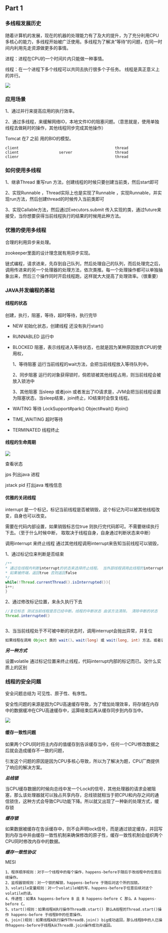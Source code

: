 ## Part 1

### 多线程发展历史

  随着计算机的发展，现在的机器的处理能力有了及大的提升，为了充分利用CPU多核心的能力，多线程开始被广泛使用。多线程为了解决”等待“的问题，在同一时间内利用先走资源做更多的事情。

  进程：进程在CPU的一个时间片内只能做一种事情。

  线程：在一个进程下多个线程可以共同去执行很多个子任务。 线程是真正意义上的并行。

![](./img/MemoryOSCPU.png)



### 应用场景



1、通过并行来提高应用的执行效率。

2、通过多线程，来缓解网络IO，本地文件IO的阻塞问题。（意思就是，使用单独线程去做耗时的操作，其他线程同步完成其他操作）

Tomcat 在7 之前 用的BIO的模型。

```
client                                           thread
client                  server                   thread
clienr                                           thread
```





### 如何使用多线程

1、继承Thread 重写run 方法，创建线程的时候只要创建当前类，然后start即可

2、实现Runnable ，Thread实际上也是实现了Runnable  ，实现Runnable，并实现run方法，然后创建thread的时候传入当前类即可

3、实现Callable方法，然后通过Executors.submit 传入实现的类，通过future来接受，当你想要获得当前线程执行的结果的时候用此种方法。



### 优雅的使用多线程

合理的利用异步来处理。

zookeeper里面的设计理念就有用异步实现。

链式编程，请求进来，先存到自己队列，然后处理自己的队列，而后处理完之后，调用传进来的另一个处理器的处理方法，依次类推。每一个处理操作都可以单独抽象出来，然后三个操作同时开启线程跑，这样就大大提高了处理效率。（很重要）



### JAVA并发编程的基础

#### 线程的状态

创建，执行，阻塞，等待，超时等待，执行完毕

- NEW  初始化状态，创建线程 还没有执行start()

- RUNNABLED  运行中

- BLOCKED 阻塞，表示线程进入等待状态，也就是因为某种原因放弃CPU的使用权，

  1、等待阻塞 运行当前线程的wait方法，会把当前线程放入等待队列中。

  2、同步阻塞 运行的对象获得锁时，倘若锁被其他线程占用，则当前线程会被放入锁池中

  3、其他阻塞 当sleep 或者join 或者发出了IO请求是，JVM会把当前线程设置为阻塞状态，当sleep结束，join终止，IO结束时会恢复线程。

- WAITING 等待   LockSupport#park() Object#wait() #join()

- TIME_WAITING  超时等待

- TERMINATED 线程终止



#### 线程的生命周期

![](./img/ThreadState.png)





查看状态 

jps 列出java 进程

jstack pid 打出java 堆栈信息



#### 优雅的关闭线程

interrupt 是一个标记，标记当前线程是否被销毁，这个标记为可以被其他线程改变，自身也可以改变。

需要在代码内部设置，如果销毁标志位true 则执行完代码即可。不需要继续执行下去。（至于什么时候中断， 取取决于线程自身，自身通过判断状态来中断）

调用interrupt 来终止线程 通过其他线程调用interrupt来告知当前线程可以销毁，



1、通过标记位来判断是否结束

```java
/**
* 通过在线程内判断interrupt的状态来选择终止线程。 当外部线程调用此线程的interrupt的时候，标记位会被改变
* 如果被终端，返回true 否则返回false
*/
while(!Thread.currentThread().isInterrupted()){
i++;
}
```



2、通过修改标记位置，来永久执行下去

```java
//复位标志 测试当前线程是否已经中断。线程的中断状态 由该方法清除。 清除中断的状态
Thread.interrupted() 
    
```



3、当当前线程处于不可被中断的状态时，调用interrupt会抛出异常，并复位

```java
如果线程在调用 Object 类的 wait()、wait(long) 或 wait(long, int) 方法，或者该类的 join()、join(long)、join(long, int)、sleep(long) 或 sleep(long, int) 方法过程中受阻，则其中断状态将被清除，它还将收到一个 InterruptedException。
```



***另一种方式***

设置volatile 通过标记位置来终止线程，代码interrupt内部的标记而已。没什么实质上的区别



### 线程的安全问题

安全问题总结为 可见性、原子性、有序性。

安全性问题的来源是因为CPU高速缓存导致，为了增加处理效率，将存储在内存中的数据缓冲在CPU高速缓存中，运算结束后再从缓存同步到内存当中。



![](./img/Fastmemory.png)

#### 缓存一致性问题

  如果两个CPU同时将主内存的值缓存到告诉缓存当中，任何一个CPU修改数据之后就会造成缓存不一致的问题，

引发这个问题的原因是因为CPU多核心导致，所以为了解决为题，CPU厂商提供了响应的解决方案。

***总线锁***

当CPU缓存数据的时候向总线中发一个Lock的信号，其他处理器的请求会被阻塞，那么该处理器就可以独占共享内存，总线锁就相当于把CPU和内存之间的通信锁住，这种方式会导致CPU功能下降。所以就又出现了一种新的处理方式，缓存锁

***缓存锁***

如果数据被缓存在告诉缓存中，则不会声明lock信号，而是通过锁定缓存，并回写到内存当中并由缓存一致性机制来确保修改的原子性，缓存一致性机制会组织两个CPU同时修改内存中的数据。



***缓存一致性协议***

MESI





```
1、程序顺序规则：对于一个线程中的每个操作，happens-before于随后于改线程中的任意后续操作。
2、监视器锁规则：对一个锁的解锁，happens-before 于随后对这个所的加锁。
3、volatile变量规则：对一个volatile域的写，happens-before于任意后续对这个volatile的读。
4、传递性：如果A happens-before B 且 B happens-before C 那么 A happens-before C。
5、start()规则：如果线程A执行操作ThreadB.start() 那么A线程的Thread.start()操作 happens-before 于线程B中的任意操作。
6、join()规则：如果线程A执行操作ThreadB.join() big成功返回，那么线程B中的人已操作happens-before于线程A从ThreadB.join操作成功并返回。

```

